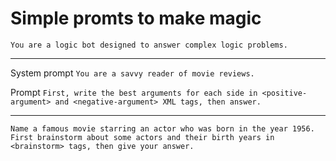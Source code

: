 # Simple promts to make magic

`You are a logic bot designed to answer complex logic problems.`

---
System prompt
`You are a savvy reader of movie reviews.`

Prompt
`First, write the best arguments for each side in <positive-argument> and <negative-argument> XML tags, then answer.`

---

``` 
Name a famous movie starring an actor who was born in the year 1956.
First brainstorm about some actors and their birth years in <brainstorm> tags, then give your answer.
```